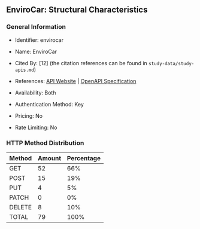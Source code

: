 ## EnviroCar: Structural Characteristics

### General Information

- Identifier: envirocar

- Name: EnviroCar

- Cited By: [12] (the citation references can be found in `study-data/study-apis.md`)

- References: [API Website](https://envirocar.github.io/enviroCar-server/api) | [OpenAPI Specification](https://envirocar.org/api/stable/api-docs.json)

- Availability: Both

- Authentication Method: Key

- Pricing: No

- Rate Limiting: No

### HTTP Method Distribution

| Method | Amount | Percentage |
|--------|--------|------------|
| GET | 52 | 66% |
| POST | 15 | 19% |
| PUT | 4 | 5% |
| PATCH | 0 | 0% |
| DELETE | 8 | 10% |
| TOTAL | 79 | 100% |
